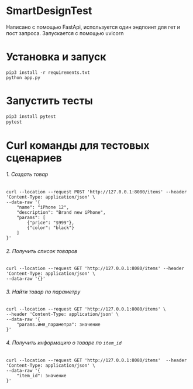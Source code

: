 # SmartDesignTest

Написано с помощью FastApi, используется один эндпоинт для гет и пост запроса. Запускается с помощью uvicorn

# Установка и запуск
```
pip3 install -r requirements.txt
python app.py
```

# Запустить тесты
```cmd
pip3 install pytest
pytest
```

# Curl команды для тестовых сценариев

###### 1. Создать товар
```
curl --location --request POST 'http://127.0.0.1:8080/items' --header 'Content-Type: application/json' \
--data-raw '{
    "name": "iPhone 12",
    "description": "Brand new iPhone",
    "params": [
        {"price": "$999"},
        {"color": "black"}
    ]
}'
```
###### 2. Получить список товаров
```
curl --location --request GET 'http://127.0.0.1:8080/items' --header 'Content-Type: application/json' \
--data-raw '{}'
```
###### 3. Найти товар по параметру

```
curl --location --request GET 'http://127.0.0.1:8080/items' \
--header 'Content-Type: application/json' \
--data-raw '{
    "params.имя_параметра": значение
}'
```


###### 4. Получить информацию о товаре по `item_id`
```
curl --location --request GET 'http://127.0.0.1:8080/items'  --header 'Content-Type: application/json' \
--data-raw '{
    "item_id": значение
}'
```
